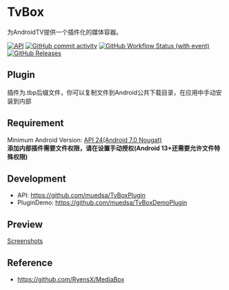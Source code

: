 # TvBox
为AndroidTV提供一个插件化的媒体容器。

[![API](https://img.shields.io/badge/API-24%2B-yellow.svg?style=flat&logo=android)](https://developer.android.com/about/versions/nougat)
[![GitHub commit activity](https://img.shields.io/github/commit-activity/m/muedsa/TvBox?logo=github)](https://github.com/muedsa/TvBox/commits/main)
[![GitHub Workflow Status (with event)](https://img.shields.io/github/actions/workflow/status/muedsa/TvBox/build.yml)](https://github.com/muedsa/TvBox/actions/workflows/build.yml)
[![GitHub Releases](https://img.shields.io/github/downloads/muedsa/TvBox/total?logo=github)](https://github.com/muedsa/TvBox/releases)

## Plugin
插件为.tbp后缀文件，你可以复制文件到Android公共下载目录，在应用中手动安装到内部

## Requirement
Minimum Android Version: [API 24(Android 7.0 Nougat)](https://developer.android.com/about/versions/nougat)  
**添加内部插件需要文件权限，请在设置手动授权(Android 13+还需要允许文件特殊权限)**

## Development
- API: https://github.com/muedsa/TvBoxPlugin
- PluginDemo: https://github.com/muedsa/TvBoxDemoPlugin

## Preview
[Screenshots](doc/SCREENSHOT.md)  

## Reference
- https://github.com/RyensX/MediaBox
